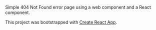 Simple 404 Not Found error page using a web component and a React component.

This project was bootstrapped with [Create React App](https://github.com/facebookincubator/create-react-app).